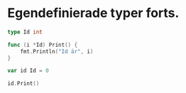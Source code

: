 # Egendefinierade typer forts.

```go
type Id int

func (i *Id) Print() {
    fmt.Println("Id är", i)
}

var id Id = 0

id.Print()
```
